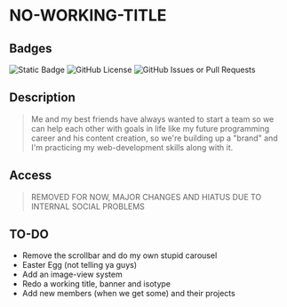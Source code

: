 
# NO-WORKING-TITLE

## Badges

![Static Badge](https://img.shields.io/badge/STATUS-Under_Development-blue?style=for-the-badge&logo=html5&logoColor=ffffff) ![GitHub License](https://img.shields.io/github/license/alexeiman/hamsnakwolf.github.io?style=for-the-badge) ![GitHub Issues or Pull Requests](https://img.shields.io/github/issues/alexeiman/hamsnakwolf.github.io?style=for-the-badge)

## Description

> Me and my best friends have always wanted to start a team so we can help each other with goals in life like
> my future programming career and his content creation, so we're building up a "brand" and I'm practicing my
> web-development skills along with it.

## Access

> REMOVED FOR NOW, MAJOR CHANGES AND HIATUS DUE TO INTERNAL SOCIAL PROBLEMS

## TO-DO

* Remove the scrollbar and do my own stupid carousel
* Easter Egg (not telling ya guys)
* Add an image-view system
* Redo a working title, banner and isotype
* Add new members (when we get some) and their projects
